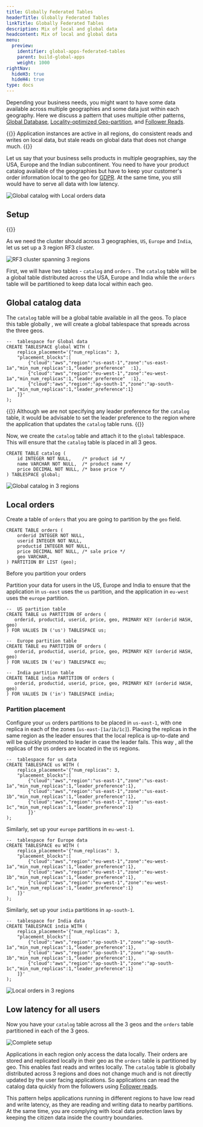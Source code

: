 ```yaml
---
title: Globally Federated Tables
headerTitle: Globally Federated Tables
linkTitle: Globally Federated Tables
description: Mix of local and global data
headcontent: Mix of local and global data
menu:
  preview:
    identifier: global-apps-federated-tables
    parent: build-global-apps
    weight: 1000
rightNav:
  hideH3: true
  hideH4: true
type: docs
---
```


Depending your business needs, you might want to have some data available across multiple geographies and some data just within each geography. Here we discuss a pattern that uses multiple other patterns, [Global Database](../global-database), [Locality-optimized Geo-partition](../locality-optimized-geo-partition), and [Follower Reads](../follower-reads).

{{<tip>}}
Application instances are active in all regions, do consistent reads and writes on local data, but stale reads on global data that does not change much.
{{</tip>}}

Let us say that your business sells products in multiple geographies, say the USA, Europe and the Indian subcontinent. You need to have your product catalog available of the geographies but have to keep your customer's order information local to the geo for [GDPR](https://en.wikipedia.org/wiki/General_Data_Protection_Regulation). At the same time, you still would have to serve all data with low latency.

![Global catalog with Local orders data](/images/develop/global-apps/federated-tables-goal.png)

## Setup

{{<cluster-setup-tabs>}}

As we need the cluster should across 3 geographies, `US`, `Europe` and `India`, let us set up a 3 region RF3 cluster.

![RF3 cluster spanning 3 regions](/images/develop/global-apps/federated-tables-setup.png)

First, we will have two tables - `catalog` and `orders` . The `catalog` table will be a global table distributed across the USA, Europe and India while the `orders` table will be partitioned to keep data local within each geo.

## Global catalog data

The `catalog` table will be a global table available in all the geos. To place this table globally , we will create a global tablespace that spreads across the three geos.

```plpgsql
--  tablespace for Global data
CREATE TABLESPACE global WITH (
    replica_placement='{"num_replicas": 3,
    "placement_blocks":[
        {"cloud":"aws","region":"us-east-1","zone":"us-east-1a","min_num_replicas":1,"leader_preference"  :1},
        {"cloud":"aws","region":"eu-west-1","zone":"eu-west-1a","min_num_replicas":1,"leader_preference"  :1},
        {"cloud":"aws","region":"ap-south-1","zone":"ap-south-1a","min_num_replicas":1,"leader_preference":1}
    ]}'
);
```

{{<tip>}}
Although we are not specifying any leader preference for the `catalog` table, it would be advisable to set the leader preference to the region where the application that updates the `catalog` table runs.
{{</tip>}}

Now, we create the `catalog` table and attach it to the `global` tablespace. This will ensure that the `catalog` table is placed in all 3 geos.

```plpgsql
CREATE TABLE catalog (
    id INTEGER NOT NULL,    /* product id */
    name VARCHAR NOT NULL,  /* product name */
    price DECIMAL NOT NULL, /* base price */
) TABLESPACE global;
```

![Global catalog in 3 regions](/images/develop/global-apps/federated-tables-global-catalog.png)

## Local orders

Create a table of `orders` that you are going to partition by the `geo` field.

```plpgsql
CREATE TABLE orders (
    orderid INTEGER NOT NULL, 
    userid INTEGER NOT NULL,
    productid INTEGER NOT NULL,
    price DECIMAL NOT NULL, /* sale price */
    geo VARCHAR,
) PARTITION BY LIST (geo);
```

Before you partition your orders

Partition your data for users in the US, Europe and India to ensure that the application in `us-east` uses the `us` partition, and the application in `eu-west` uses the `europe` partition.


```plpgsql
--  US partition table
CREATE TABLE us PARTITION OF orders (
   orderid, productid, userid, price, geo, PRIMARY KEY (orderid HASH, geo)
) FOR VALUES IN ('us') TABLESPACE us;

--  Europe partition table
CREATE TABLE eu PARTITION OF orders (
   orderid, productid, userid, price, geo, PRIMARY KEY (orderid HASH, geo)
) FOR VALUES IN ('eu') TABLESPACE eu;

--  India partition table
CREATE TABLE india PARTITION OF orders (
   orderid, productid, userid, price, geo, PRIMARY KEY (orderid HASH, geo)
) FOR VALUES IN ('in') TABLESPACE india;
```

### Partition placement

Configure your `us` orders partitions to be placed in `us-east-1`, with one replica in each of the zones (`us-east-[1a/1b/1c]`). Placing the replicas in the same region as the leader ensures that the local replica is up-to-date and will be quickly promoted to leader in case the leader fails. This way , all the replicas of the `US` orders are located in the `US` regions.

```plpgsql
--  tablespace for us data
CREATE TABLESPACE us WITH (
    replica_placement='{"num_replicas": 3,
    "placement_blocks":[
        {"cloud":"aws","region":"us-east-1","zone":"us-east-1a","min_num_replicas":1,"leader_preference":1},
        {"cloud":"aws","region":"us-east-1","zone":"us-east-1b","min_num_replicas":1,"leader_preference":1},
        {"cloud":"aws","region":"us-east-1","zone":"us-east-1c","min_num_replicas":1,"leader_preference":1}
        ]}'
);
```

Similarly, set up your `europe` partitions in `eu-west-1`.

```plpgsql
--  tablespace for Europe data
CREATE TABLESPACE eu WITH (
    replica_placement='{"num_replicas": 3,
    "placement_blocks":[
        {"cloud":"aws","region":"eu-west-1","zone":"eu-west-1a","min_num_replicas":1,"leader_preference":1},
        {"cloud":"aws","region":"eu-west-1","zone":"eu-west-1b","min_num_replicas":1,"leader_preference":1},
        {"cloud":"aws","region":"eu-west-1","zone":"eu-west-1c","min_num_replicas":1,"leader_preference":1}
    ]}'
);
```

Similarly, set up your `india` partitions in `ap-south-1`.

```plpgsql
--  tablespace for India data
CREATE TABLESPACE india WITH (
    replica_placement='{"num_replicas": 3,
    "placement_blocks":[
        {"cloud":"aws","region":"ap-south-1","zone":"ap-south-1a","min_num_replicas":1,"leader_preference":1},
        {"cloud":"aws","region":"ap-south-1","zone":"ap-south-1b","min_num_replicas":1,"leader_preference":1},
        {"cloud":"aws","region":"ap-south-1","zone":"ap-south-1c","min_num_replicas":1,"leader_preference":1}
    ]}'
);
```

![Local orders in 3 regions](/images/develop/global-apps/federated-tables-local-orders.png)

## Low latency for all users

Now you have your `catalog` table across all the 3 geos and the `orders` table partitioned in each of the 3 geos.

![Complete setup](/images/develop/global-apps/federated-tables-complete-setup.png)

Applications in each region only access the data locally. Their orders are stored and replicated locally in their geo as the `orders` table is partitioned by geo. This enables fast reads and writes locally. The `catalog` table is globally distributed across 3 regions and does not change much and is not directly updated by the user facing applications. So applications can read the catalog data quickly from the followers using [Follower reads](../follower-reads).

This pattern helps applications running in different regions to have low read and write latency, as they are reading and writing data to nearby partitions. At the same time, you are complying with local data protection laws by keeping the citizen data inside the country boundaries.
